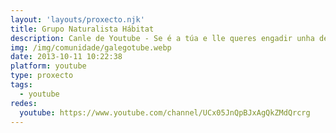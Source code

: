 ```yaml
---
layout: 'layouts/proxecto.njk'
title: Grupo Naturalista Hábitat
description: Canle de Youtube - Se é a túa e lle queres engadir unha descripción e etiquetas, ponte en contacto con nós.
img: /img/comunidade/galegotube.webp
date: 2013-10-11 10:22:38
platform: youtube
type: proxecto
tags:
  - youtube
redes:
  youtube: https://www.youtube.com/channel/UCx05JnQpBJxAgQkZMdQrcrg
---
```


